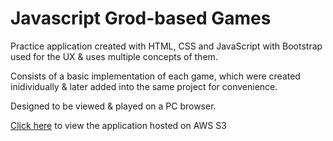 # Javascript Grod-based Games

Practice application created with HTML, CSS and JavaScript with Bootstrap used for the UX & uses multiple concepts of them.

Consists of a basic implementation of each game, which were created inidividually & later added into the same project for convenience.

Designed to be viewed & played on a PC browser.

[Click here](http://js-grid-based-games.s3-website-us-east-1.amazonaws.com/) to view the application hosted on AWS S3
